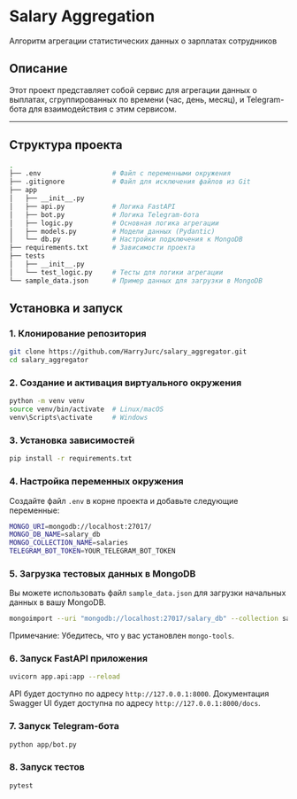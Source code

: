 # Salary Aggregation

Алгоритм агрегации статистических данных о зарплатах сотрудников

## Описание

Этот проект представляет собой сервис для агрегации данных о выплатах, сгруппированных по времени (час, день, месяц), и Telegram-бота для взаимодействия с этим сервисом.

---

## Структура проекта

```bash
.
├── .env                  # Файл с переменными окружения
├── .gitignore            # Файл для исключения файлов из Git
├── app
│   ├── __init__.py
│   ├── api.py            # Логика FastAPI
│   ├── bot.py            # Логика Telegram-бота
│   ├── logic.py          # Основная логика агрегации
│   ├── models.py         # Модели данных (Pydantic)
│   └── db.py             # Настройки подключения к MongoDB
├── requirements.txt      # Зависимости проекта
├── tests
│   ├── __init__.py
│   └── test_logic.py     # Тесты для логики агрегации
└── sample_data.json      # Пример данных для загрузки в MongoDB
```

## Установка и запуск

### 1. Клонирование репозитория
```bash
git clone https://github.com/HarryJurc/salary_aggregator.git
cd salary_aggregator
```

### 2. Создание и активация виртуального окружения
```bash
python -m venv venv
source venv/bin/activate  # Linux/macOS
venv\Scripts\activate     # Windows
```

### 3. Установка зависимостей
```bash
pip install -r requirements.txt
```

### 4. Настройка переменных окружения
Создайте файл ```.env``` в корне проекта и добавьте следующие переменные:
```bash
MONGO_URI=mongodb://localhost:27017/
MONGO_DB_NAME=salary_db
MONGO_COLLECTION_NAME=salaries
TELEGRAM_BOT_TOKEN=YOUR_TELEGRAM_BOT_TOKEN
```

### 5. Загрузка тестовых данных в MongoDB
Вы можете использовать файл ```sample_data.json``` для загрузки начальных данных в вашу MongoDB.
```bash
mongoimport --uri "mongodb://localhost:27017/salary_db" --collection salaries --file sample_data.json --jsonArray
```

Примечание: Убедитесь, что у вас установлен ```mongo-tools```.

### 6. Запуск FastAPI приложения
```bash
uvicorn app.api:app --reload
```

API будет доступно по адресу ```http://127.0.0.1:8000```.
Документация Swagger UI будет доступна по адресу ```http://127.0.0.1:8000/docs```.

### 7. Запуск Telegram-бота
```bash
python app/bot.py
```

### 8. Запуск тестов
```bash
pytest
```
